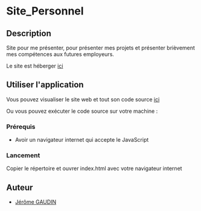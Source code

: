 # Site_Personnel

## Description
Site pour me présenter, pour présenter mes projets et présenter brièvement mes compétences aux futures employeurs.

Le site est héberger [ici](http://dwarves.iut-fbleau.fr/~gaudin/)

## Utiliser l'application

Vous pouvez visualiser le site web et tout son code source [ici](http://dwarves.iut-fbleau.fr/~gaudin/)

Ou vous pouvez exécuter le code source sur votre machine :

### Prérequis
- Avoir un navigateur internet qui accepte le JavaScript

### Lancement
Copier le répertoire et ouvrer index.html avec votre navigateur internet

## Auteur
- [Jérôme GAUDIN](https://github.com/JeromeGaudin)
